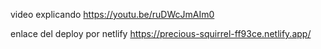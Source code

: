 video explicando
https://youtu.be/ruDWcJmAIm0

enlace del deploy por netlify
https://precious-squirrel-ff93ce.netlify.app/
